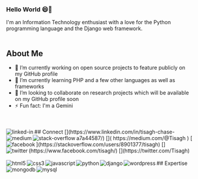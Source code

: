 ### Hello World  😄👋
I'm an Information Technology enthusiast with a love for the Python programming language and the Django web framework.
<br>
<br>
## About Me
- 🔭 I’m currently working on open source projects to feature publicly on my GitHub profile
- 🌱 I’m currently learning PHP and a few other languages as well as frameworks
- 👯 I’m looking to collaborate on research projects which will be available on my GitHub profile soon
- ⚡ Fun fact: I'm a Gemini
<br>
<br>
## Connect
[<img align="left" alt="linked-in" src="https://img.shields.io/badge/LinkedIn-%230077B5?style=plastic&logo=linkedin&logoColor=white"/>](https://www.linkedin.com/in/tisagh-chase-a7a44587/)
[<img align="left" alt="medium" src="https://img.shields.io/badge/Medium-black?style=plastic&logo=medium&logoColor=white"/>](	https://medium.com/@Tisagh
)
[<img align="left" alt="stack-overflow" src="https://img.shields.io/badge/-Stack%20Overflow-orange?style=plastic&logo=stack-overflow&logoColor=white"/>](https://stackoverflow.com/users/8901377/tisagh)
[<img align="left" alt="facebook" src="https://img.shields.io/badge/Facebook-blue?&style=plastic&logo=facebook&logoColor=white"/>](https://www.facebook.com/tisagh/)
[<img align="left" alt="twitter" src="https://img.shields.io/badge/twitter-%231DA1F2?&style=plastic&logo=twitter&logoColor=white"/>](https://twitter.com/Tisagh)
<br>
<br>
## Expertise
<img align="left" alt="html5" src="https://img.shields.io/badge/HTML-E34F26?&style=plastic&logo=html5&logoColor=white"/>
<img align="left" alt="css3" src="https://img.shields.io/badge/CSS-1572B6?&style=plastic&logo=css3&logoColor=white"/>
<img align="left" alt="javascript" src="https://img.shields.io/badge/JavaScript-F7DF1E?&style=plastic&logo=javascript&logoColor=white"/>
<img align="left" alt="python" src="https://img.shields.io/badge/Python-3776AB?style=plastic&logo=python&logoColor=white"/>
<img align="left" alt="django" src="https://img.shields.io/badge/Django-092E20?style=plastic&logo=django&logoColor=white"/>
<img align="left" alt="wordpress" src="https://img.shields.io/badge/Wordpress-21759B?style=plastic&logo=wordpress&logoColor=white"/>
<img align="left" alt="mongodb" src="https://img.shields.io/badge/MongoDB-47A248?&style=plastic&logo=mongodb&logoColor=white"/>
<img align="left" alt="mysql" src="https://img.shields.io/badge/MySQL-4479A1?&style=plastic&logo=mysql&logoColor=white"/>
<br>
<br>

<!--
**Tisagh/Tisagh** is a ✨ _special_ ✨ repository because its `README.md` (this file) appears on your GitHub profile.


-->
